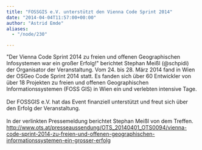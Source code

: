 ```yaml
---
title: "FOSSGIS e.V. unterstützt den Vienna Code Sprint 2014"
date: "2014-04-04T11:57:00+00:00"
author: "Astrid Emde"
aliases:
  - "/node/230"

---
```


<p>&quot;Der Vienna Code Sprint 2014 zu freien und offenen Geographischen Infosystemen war ein großer Erfolg!&quot; berichtet Stephan Meißl (@schpidi) der Organisator der Veranstaltung. Vom 24. bis 28. März 2014 fand in Wien der OSGeo Code Sprint 2014 statt. Es fanden sich über 60 Entwickler von über 18 Projekten zu freien und offenen Geographischen Informationssystemen (FOSS GIS) in Wien ein und verlebten intensive Tage.<br />
	<br />
	Der FOSSGIS e.V. hat das Event finanziell unterstützt und freut sich über den Erfolg der Veranstaltung.<br />
	<br />
	In der verlinkten Pressemeldung berichtet Stephan Meißl von dem Treffen.<a href="http://www.ots.at/presseaussendung/OTS_20140401_OTS0094/vienna-code-sprint-2014-zu-freien-und-offenen-geographischen-informationssystemen-ein-grosser-erfolg"><br />
	http://www.ots.at/presseaussendung/OTS_20140401_OTS0094/vienna-code-sprint-2014-zu-freien-und-offenen-geographischen-informationssystemen-ein-grosser-erfolg</a></p>
